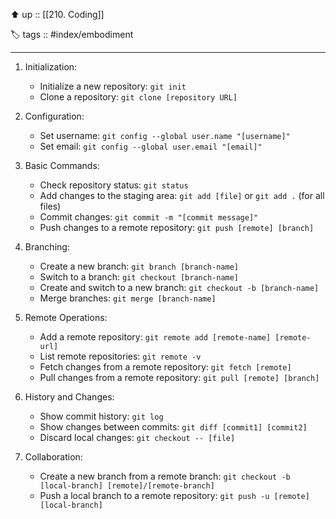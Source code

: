 ⬆️ up :: [[210. Coding]]

🏷️ tags :: #index/embodiment 

---

1. Initialization:
    
    - Initialize a new repository: `git init`
    - Clone a repository: `git clone [repository URL]`
2. Configuration:
    
    - Set username: `git config --global user.name "[username]"`
    - Set email: `git config --global user.email "[email]"`
3. Basic Commands:
    
    - Check repository status: `git status`
    - Add changes to the staging area: `git add [file]` or `git add .` (for all files)
    - Commit changes: `git commit -m "[commit message]"`
    - Push changes to a remote repository: `git push [remote] [branch]`
4. Branching:
    
    - Create a new branch: `git branch [branch-name]`
    - Switch to a branch: `git checkout [branch-name]`
    - Create and switch to a new branch: `git checkout -b [branch-name]`
    - Merge branches: `git merge [branch-name]`
5. Remote Operations:
    
    - Add a remote repository: `git remote add [remote-name] [remote-url]`
    - List remote repositories: `git remote -v`
    - Fetch changes from a remote repository: `git fetch [remote]`
    - Pull changes from a remote repository: `git pull [remote] [branch]`
6. History and Changes:
    
    - Show commit history: `git log`
    - Show changes between commits: `git diff [commit1] [commit2]`
    - Discard local changes: `git checkout -- [file]`
7. Collaboration:
    
    - Create a new branch from a remote branch: `git checkout -b [local-branch] [remote]/[remote-branch]`
    - Push a local branch to a remote repository: `git push -u [remote] [local-branch]`